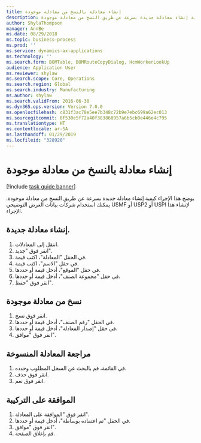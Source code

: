 ```yaml
---
title: إنشاء معادلة بالنسخ من معادلة موجودة
description: يوضح هذا الإجراء كيفية إنشاء معادلة جديدة بسرعة عن طريق النسخ من معادلة موجودة.
author: ShylaThompson
manager: AnnBe
ms.date: 08/29/2018
ms.topic: business-process
ms.prod: ''
ms.service: dynamics-ax-applications
ms.technology: ''
ms.search.form: BOMTable, BOMRouteCopyDialog, HcmWorkerLookUp
audience: Application User
ms.reviewer: shylaw
ms.search.scope: Core, Operations
ms.search.region: Global
ms.search.industry: Manufacturing
ms.author: shylaw
ms.search.validFrom: 2016-06-30
ms.dyn365.ops.version: Version 7.0.0
ms.openlocfilehash: c831f3ac78e5ee7b348c72b9e7ebc699a62ec013
ms.sourcegitcommit: 0f530e5f72a40f383868957a6b5cb0e446e4c795
ms.translationtype: HT
ms.contentlocale: ar-SA
ms.lasthandoff: 01/29/2019
ms.locfileid: "328920"
---
```

# <a name="create-a-formula-by-copying-from-an-existing-formula"></a>إنشاء معادلة بالنسخ من معادلة موجودة

[!include [task guide banner](../../includes/task-guide-banner.md)]

يوضح هذا الإجراء كيفية إنشاء معادلة جديدة بسرعة عن طريق النسخ من معادلة موجودة. يمكنك استخدام شركات بيانات العرض التوضيحي USMF أو USP2 أو USPI لإنشاء هذا الإجراء.


## <a name="create-a-new-formula"></a>إنشاء معادلة جديدة.
1. انتقل إلى المعادلات.
2. انقر فوق "جديد".
3. في الحقل "المعادلة"، اكتب قيمة.
4. في حقل "الاسم"، اكتب قيمة.
5. في حقل "الموقع"، أدخل قيمة أو حددها.
6. في حقل "مجموعة الصنف"، أدخل قيمة أو حددها.
7. انقر فوق "حفظ".

## <a name="copy-from-an-existing-formula"></a>نسخ من معادلة موجودة
1. انقر فوق نسخ.
2. في الحقل "رقم الصنف"، أدخل قيمة أو حددها.
3. في حقل "إصدار المعادلة"، أدخل قيمة أو حددها.
4. انقر فوق "موافق".

## <a name="revise-the-copied-formula"></a>مراجعة المعادلة المنسوخة
1. في القائمة، قم بالبحث عن السجل المطلوب وحدده.
2. انقر فوق حذف.
3. انقر فوق نعم.

## <a name="approve-formula"></a>الموافقة على التركيبة
1. انقر فوق "الموافقة على المعادلة".
2. في الحقل "تم اعتماده بوساطة"، أدخل قيمة أو حددها.
3. انقر فوق "موافق".
4. قم بإغلاق الصفحة.

